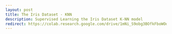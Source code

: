 ```yaml
---
layout: post
title: The Iris Dataset - KNN
description: Supervised Learning the Iris Dataset K-NN model
redirect: https://colab.research.google.com/drive/1mNi_S9obg3BOfkFboWOd8dZh32PYQGnW
---
```

